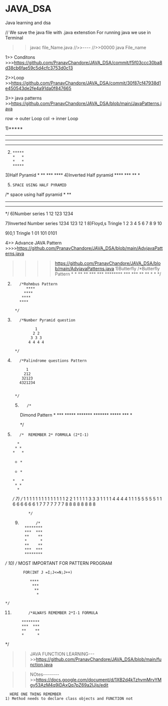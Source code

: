 # JAVA_DSA
Java learning and dsa 

// We save the java file with .java extenstion
For running java we use in Terminal
>>javac  file_Name.java
//>>----
//>>00000
>>java File_name

1>> Conditons >>>https://github.com/PranavChandore/JAVA_DSA/commit/f5f03ccc30ba8d38cb6fae59c5d4cfc3753d0c13

2>>Loop >>https://github.com/PranavChandore/JAVA_DSA/commit/30f87cf47938d1e450543de2fe4a91da0f847665

3>> java patterns  >>https://github.com/PranavChandore/JAVA_DSA/blob/main/JavaPatterns.java





row -> outer Loop
col -> inner Loop


1)*****                              
  *****   
  *****
  *****
 2)     *****
        *   *
        *   *
        *****
3)Half Pyramid
                             *
                             **
                             ***
                             ****
4)Inverted Half pyramid
    ****
    ***
    **
    *
    
    
 5)     SPACE USING HALF PYRAMID
/*
space using half pyramid
   *
  **
 ***
****

*/
6)Number series
1
12
123
1234

7)Inverted Number series
    1234
    123
    12
    1
8)Floyd,s Tringle
1 
2 3 
4 5 6 
7 8 9 10

9)0,1 Tringle
1
01
101
0101

4>> Advance JAVA Pattern >>>>https://github.com/PranavChandore/JAVA_DSA/blob/main/AdvjavaPatterns.java
>>>>https://github.com/PranavChandore/JAVA_DSA/blob/main/AdvjavaPatterns.java
1)Butterfly
        /*Butterfly Pattern
                              *      *
                              **    **
                              ***  ***
                              ********
                              ***  ***
                              **    **
                              *      *
        */
2)        /*Rohmbus Pattern
             ****
            ****
           ****
          ****

        */
3)        /*Number Pyramid question

                 1 
                2 2 
               3 3 3 
              4 4 4 4 
       
        */
4)        /*Palindrome questions Pattern

             1
            212
           32123
          4321234
      

        */
   5)        /*
        Dimond Pattern
                       *
                      ***
                     *****
                    *******
                    *******
                     *****
                      ***
                       *



        */
  6)        /*  REMEMBER 2* FORMULA (2*I-1)                  

           *
          * *
         *   *
        *     *
        *     *
         *   *
          * *
           *

        */
    7)                /*
                1 1 1 1 1 1 1 1 
                1 1 1 1 1 1 2 2 
                1 1 1 1 1 3 3 3 
                1 1 1 1 4 4 4 4 
                1 1 1 5 5 5 5 5 
                1 1 6 6 6 6 6 6 
                1 7 7 7 7 7 7 7 
                8 8 8 8 8 8 8 8



                */
       9)            /*  
                ********
                ***  ***
                **    **
                *      *
                **    **
                ***  ***
                ********

*/
10)            /*
            MOST IMPORTANT  FOR PATTERN PROGRAM
            
            FOR(INT J =I;J<=N;J++)

               ****
                ***
                 **
                  *

    */
11)            /*ALWAYS REMEMBER 2*I-1 FORMULA

            ********
            ***  ***
            **    **
            *      *

*/

>>JAVA FUNCTION LEARNING--->>https://github.com/PranavChandore/JAVA_DSA/blob/main/function.java

>>NOtes-------->>https://docs.google.com/document/d/1XB2d4kTzhvmMrvYMgy53AzM4q9iDAxQq7pZ69a2IJjs/edit
      
      HERE ONE THING REMEMBER
    1) Method needs to declare class objects and FUNCTION not
  
